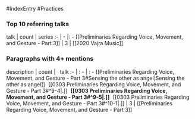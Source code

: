 #IndexEntry #Practices

### Top 10 referring talks
talk | count | series
:- | - |: -
[[Preliminaries Regarding Voice, Movement, and Gesture - Part 3]] | 3 | [[2020 Vajra Music]]

### Paragraphs with 4+ mentions
description | count | &nbsp;&nbsp;talk
:- | : - | : -
[[Preliminaries Regarding Voice, Movement, and Gesture - Part 3#Sensing the other as angel\|Sensing the other as angel]] &nbsp;&nbsp;[[0303 Preliminaries Regarding Voice, Movement, and Gesture - Part 3#^9-4\|.]] &nbsp; **[[0303 Preliminaries Regarding Voice, Movement, and Gesture - Part 3#^9-5\|.]]** &nbsp; [[0303 Preliminaries Regarding Voice, Movement, and Gesture - Part 3#^10-1\|.]] | 3 | [[Preliminaries Regarding Voice, Movement, and Gesture - Part 3]]

